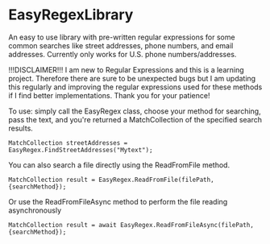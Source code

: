 # EasyRegexLibrary
An easy to use library with pre-written regular expressions for some common searches like street addresses, phone numbers, and email addresses.
Currently only works for U.S. phone numbers/addresses.

!!!DISCLAIMER!!! I am new to Regular Expressions and this is a learning project. Therefore there are sure to be unexpected bugs but I am updating this regularly and improving the regular expressions used for these methods if I find better implementations. Thank you for your patience! 

To use: simply call the EasyRegex class, choose your method for searching, pass the text, and you're returned a MatchCollection of the specified search results.

 ```MatchCollection streetAddresses = EasyRegex.FindStreetAddresses("Mytext");```

You can also search a file directly using the ReadFromFile method.  

```MatchCollection result = EasyRegex.ReadFromFile(filePath, {searchMethod});```

Or use the ReadFromFileAsync method to perform the file reading asynchronously 

``` MatchCollection result = await EasyRegex.ReadFromFileAsync(filePath, {searchMethod}); ```
